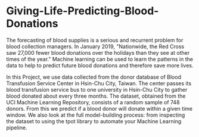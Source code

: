 # Giving-Life-Predicting-Blood-Donations
 
The forecasting of blood supplies is a serious and recurrent problem for blood collection managers. In January 2019, "Nationwide, the Red Cross saw 27,000 fewer blood donations over the holidays than they see at other times of the year." Machine learning can be used to learn the patterns in the data to help to predict future blood donations and therefore save more lives.

In this Project, we use data collected from the donor database of Blood Transfusion Service Center in Hsin-Chu City, Taiwan. The center passes its blood transfusion service bus to one university in Hsin-Chu City to gather blood donated about every three months. The dataset, obtained from the UCI Machine Learning Repository, consists of a random sample of 748 donors. From this we predict if a blood donor will donate within a given time window. We also look at the full model-building process: from inspecting the dataset to using the tpot library to automate your Machine Learning pipeline.
